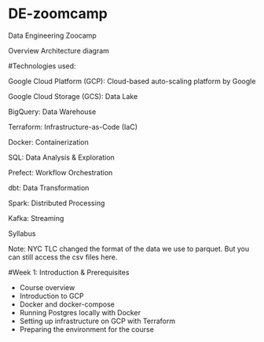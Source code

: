 # DE-zoomcamp
Data Engineering Zoocamp

Overview
Architecture diagram


#Technologies used:


Google Cloud Platform (GCP): Cloud-based auto-scaling platform by Google

Google Cloud Storage (GCS): Data Lake

BigQuery: Data Warehouse

Terraform: Infrastructure-as-Code (IaC)

Docker: Containerization

SQL: Data Analysis & Exploration

Prefect: Workflow Orchestration

dbt: Data Transformation

Spark: Distributed Processing

Kafka: Streaming

Syllabus

Note: NYC TLC changed the format of the data we use to parquet. But you can still access the csv files here.

#Week 1: Introduction & Prerequisites

 *  Course overview
 *   Introduction to GCP
 *  Docker and docker-compose
 *  Running Postgres locally with Docker
 *  Setting up infrastructure on GCP with Terraform
 *  Preparing the environment for the course
